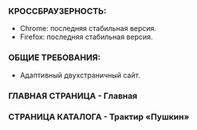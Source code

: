 ### КРОССБРАУЗЕРНОСТЬ: <br />
* Chrome: последняя стабильная версия. <br />
* Firefox: последняя стабильная версия. <br />
### ОБЩИЕ ТРЕБОВАНИЯ: <br />
* Адаптивный двухстраничный сайт. <br />
### ГЛАВНАЯ СТРАНИЦА - Главная <br />
### СТРАНИЦА КАТАЛОГА - Трактир «Пушкин» <br />